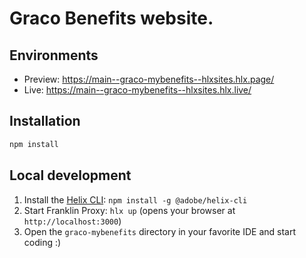 # Graco Benefits website. 

## Environments
- Preview: https://main--graco-mybenefits--hlxsites.hlx.page/
- Live: https://main--graco-mybenefits--hlxsites.hlx.live/

## Installation

```sh
npm install
```

## Local development

1. Install the [Helix CLI](https://github.com/adobe/helix-cli): `npm install -g @adobe/helix-cli`
1. Start Franklin Proxy: `hlx up` (opens your browser at `http://localhost:3000`)
1. Open the `graco-mybenefits` directory in your favorite IDE and start coding :)
